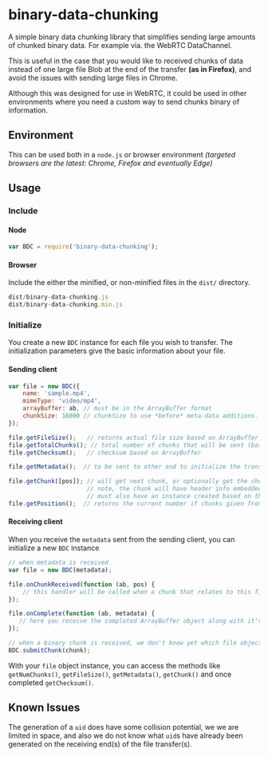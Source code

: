 # binary-data-chunking
A simple binary data chunking library that simplifies sending large amounts of chunked binary data. For example via. the WebRTC DataChannel. 

This is useful in the case that you would like to received chunks of data instead of one large file Blob at the end of the transfer **(as in Firefox)**, and avoid the issues with sending large files in Chrome.

Although this was designed for use in WebRTC, it could be used in other environments where you need a custom way to send chunks binary of information.

## Environment
This can be used both in a `node.js` or browser environment *(targeted browsers are the latest: Chrome, Firefox and eventually Edge)*

## Usage
### Include
#### Node 
```javascript
var BDC = require('binary-data-chunking');
```

#### Browser
Include the either the minified, or non-minified files in the `dist/` directory.

```javascript
dist/binary-data-chunking.js
dist/binary-data-chunking.min.js
```

### Initialize
You create a new `BDC` instance for each file you wish to transfer. The initialization parameters give the basic information about your file.

#### Sending client
```javascript
var file = new BDC({ 
    name: 'sample.mp4',
    mimeType: 'video/mp4',
    arrayBuffer: ab, // must be in the ArrayBuffer format
    chunkSize: 16000 // chunkSize to use *before* meta-data additions.
});

file.getFileSize();   // returns actual file size based on ArrayBuffer
file.getTotalChunks(); // total number of chunks that will be sent (based on file size and chunk size)
file.getChecksum();   // checksum based on ArrayBuffer

file.getMetadata();  // to be sent to other end to initialize the transfer, used to initialize a BDC instance on the receiving end.

file.getChunk([pos]); // will get next chunk, or optionally get the chunk based on the number (position) specific. 
                      // note, the chunk will have header info embedded in the first few bytes, to receiving client 
                      // must also have an instance created based on the information returned from `file.getMetadata()`
file.getPosition();  // returns the current number if chunks given from `getChunk()`
```                    

#### Receiving client
When you receive the `metadata` sent from the sending client, you can initialize a new `BDC` instance

```javascript
// when metadata is received
var file = new BDC(metadata);

file.onChunkReceived(function (ab, pos) {
    // this handler will be called when a chunk that relates to this file instance is received    
});

file.onComplete(function (ab, metadata) {
   // here you receive the completed ArrayBuffer object along with it's metadata 
});

// when a binary chunk is received, we don't know yet which file object it belongs to, so we submit it to the Factory object and wait for the handler to be called
BDC.submitChunk(chunk);
```

With your `file` object instance, you can access the methods like `getNumChunks()`, `getFileSize()`, `getMetadata()`, `getChunk()` and once completed `getChecksum()`.


## Known Issues

The generation of a `uid` does have some collision potential, we we are limited in space, and also we do not know what `uid`s have already been generated on the receiving end(s) of the file transfer(s).
